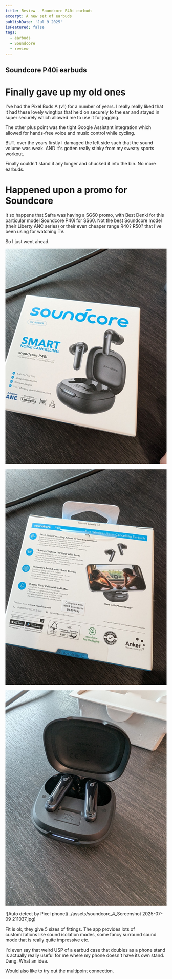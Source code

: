 ```yaml
---
title: Review - Soundcore P40i earbuds
excerpt: A new set of earbuds
publishDate: 'Jul 9 2025'
isFeatured: false
tags:
  - earbuds
  - Soundcore
  - review
---
```


## Soundcore P40i earbuds

# Finally gave up my old ones

I've had the Pixel Buds A (v1) for a number of years. I really really liked that it had these lovely wingtips that held on securely to the ear and stayed in super securely which allowed me to use it for jogging.

The other plus point was the tight Google Assistant integration which allowed for hands-free voice and music control while cycling. 

BUT, over the years firstly I damaged the left side such that the sound volume was weak. AND it's gotten really stinky from my sweaty sports workout. 

Finally couldn't stand it any longer and chucked it into the bin. No more earbuds.

# Happened upon a promo for Soundcore

It so happens that Safra was having a SG60 promo, with Best Denki for this particular model Soundcore P40i for S$60.
Not the best Soundcore model (their Liberty ANC series) or their even cheaper range R40? R50? that I've been using for watching TV.

So I just went ahead. 

![Box](../assets/soundcore_1_PXL_20250708_051850249.jpg)

![Box Back](../assets/soundcore_2_PXL_20250708_051855153.jpg)

![Interior](../assets/soundcore_3_PXL_20250708_051959064.jpg)

![Auto detect by Pixel phone](../assets/soundcore_4_Screenshot 2025-07-09 211037.jpg)

Fit is ok, they give 5 sizes of fittings.
The app provides lots of customizations like sound isolation modes, some fancy surround sound mode that is really quite impressive etc.

I'd even say that weird USP of a earbud case that doubles as a phone stand is actually really useful for me where my phone doesn't have its own stand. Dang. What an idea.

Would also like to try out the multipoint connection. 
